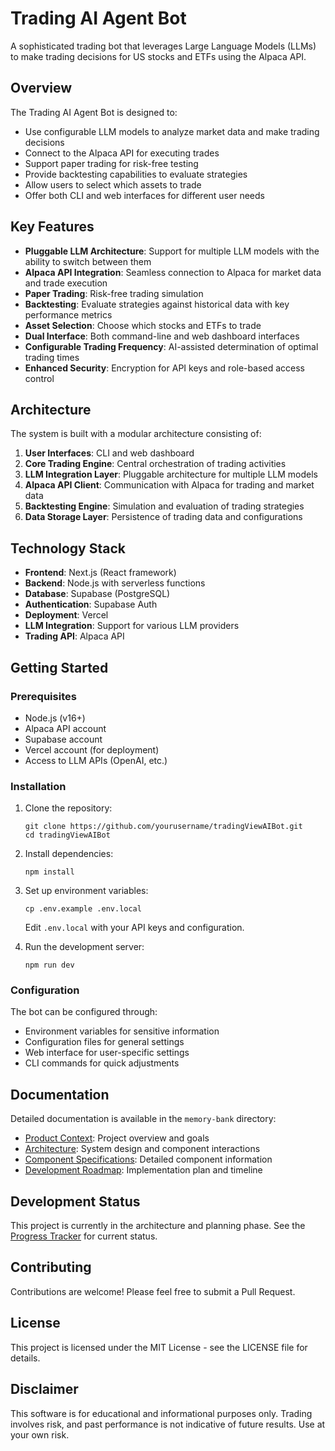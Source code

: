 # Trading AI Agent Bot

A sophisticated trading bot that leverages Large Language Models (LLMs) to make trading decisions for US stocks and ETFs using the Alpaca API.

## Overview

The Trading AI Agent Bot is designed to:

- Use configurable LLM models to analyze market data and make trading decisions
- Connect to the Alpaca API for executing trades
- Support paper trading for risk-free testing
- Provide backtesting capabilities to evaluate strategies
- Allow users to select which assets to trade
- Offer both CLI and web interfaces for different user needs

## Key Features

- **Pluggable LLM Architecture**: Support for multiple LLM models with the ability to switch between them
- **Alpaca API Integration**: Seamless connection to Alpaca for market data and trade execution
- **Paper Trading**: Risk-free trading simulation
- **Backtesting**: Evaluate strategies against historical data with key performance metrics
- **Asset Selection**: Choose which stocks and ETFs to trade
- **Dual Interface**: Both command-line and web dashboard interfaces
- **Configurable Trading Frequency**: AI-assisted determination of optimal trading times
- **Enhanced Security**: Encryption for API keys and role-based access control

## Architecture

The system is built with a modular architecture consisting of:

1. **User Interfaces**: CLI and web dashboard
2. **Core Trading Engine**: Central orchestration of trading activities
3. **LLM Integration Layer**: Pluggable architecture for multiple LLM models
4. **Alpaca API Client**: Communication with Alpaca for trading and market data
5. **Backtesting Engine**: Simulation and evaluation of trading strategies
6. **Data Storage Layer**: Persistence of trading data and configurations

## Technology Stack

- **Frontend**: Next.js (React framework)
- **Backend**: Node.js with serverless functions
- **Database**: Supabase (PostgreSQL)
- **Authentication**: Supabase Auth
- **Deployment**: Vercel
- **LLM Integration**: Support for various LLM providers
- **Trading API**: Alpaca API

## Getting Started

### Prerequisites

- Node.js (v16+)
- Alpaca API account
- Supabase account
- Vercel account (for deployment)
- Access to LLM APIs (OpenAI, etc.)

### Installation

1. Clone the repository:
   ```
   git clone https://github.com/yourusername/tradingViewAIBot.git
   cd tradingViewAIBot
   ```

2. Install dependencies:
   ```
   npm install
   ```

3. Set up environment variables:
   ```
   cp .env.example .env.local
   ```
   Edit `.env.local` with your API keys and configuration.

4. Run the development server:
   ```
   npm run dev
   ```

### Configuration

The bot can be configured through:

- Environment variables for sensitive information
- Configuration files for general settings
- Web interface for user-specific settings
- CLI commands for quick adjustments

## Documentation

Detailed documentation is available in the `memory-bank` directory:

- [Product Context](memory-bank/productContext.md): Project overview and goals
- [Architecture](memory-bank/architecture.md): System design and component interactions
- [Component Specifications](memory-bank/component-specifications.md): Detailed component information
- [Development Roadmap](memory-bank/development-roadmap.md): Implementation plan and timeline

## Development Status

This project is currently in the architecture and planning phase. See the [Progress Tracker](memory-bank/progress.md) for current status.

## Contributing

Contributions are welcome! Please feel free to submit a Pull Request.

## License

This project is licensed under the MIT License - see the LICENSE file for details.

## Disclaimer

This software is for educational and informational purposes only. Trading involves risk, and past performance is not indicative of future results. Use at your own risk.